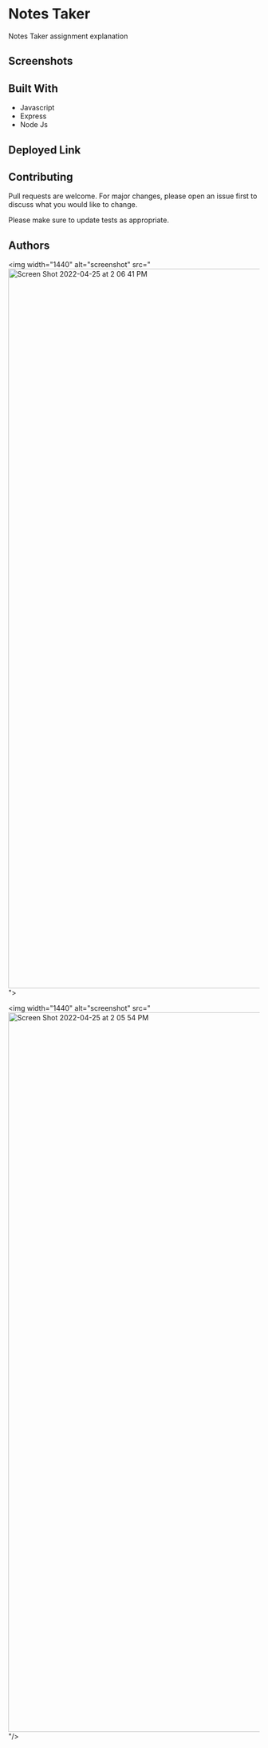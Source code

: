 # Notes Taker
Notes Taker assignment explanation

## Screenshots

[]()

## Built With

* Javascript
* Express
* Node Js

## Deployed Link

[]()

## Contributing
Pull requests are welcome. For major changes, please open an issue first to discuss what you would like to change.

Please make sure to update tests as appropriate.

## Authors

<img src=""><img width="1440" alt="screenshot" src="<img width="1440" alt="Screen Shot 2022-04-25 at 2 06 41 PM" src="https://user-images.githubusercontent.com/96090900/165179629-6917aca5-6245-4144-a7b9-6c23148796cd.png"/>
">
                 
<img src=""><img width="1440" alt="screenshot" src="<img width="1440" alt="Screen Shot 2022-04-25 at 2 05 54 PM" src="https://user-images.githubusercontent.com/96090900/165179734-3097013a-059f-4be3-a58d-4c93ca9deb5b.png">
"/>
